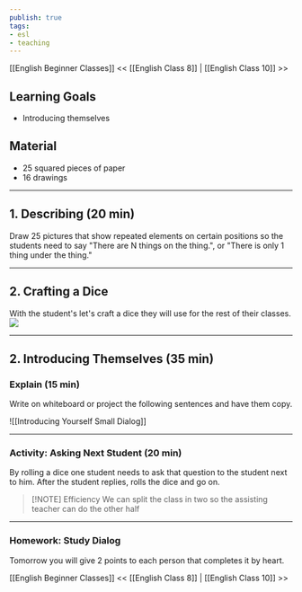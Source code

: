 ```yaml
---
publish: true
tags:
- esl
- teaching
---
```


[[English Beginner Classes]]
<< [[English Class 8]] | [[English Class 10]] >>

## Learning Goals
- Introducing themselves

## Material
- 25 squared pieces of paper
- 16 drawings

---
## 1. Describing (20 min)

Draw 25 pictures that show repeated elements on certain positions so the students need to say "There are N things on the thing.", or "There is only 1 thing under the thing."

---
## 2. Crafting a Dice
With the student's let's craft a dice they will use for the rest of their classes.
![](https://www.youtube.com/watch?v=8hA1BKyx5lA)

---
## 2. Introducing Themselves (35 min)
### Explain (15 min)
Write on whiteboard or project the following sentences and have them copy.

![[Introducing Yourself Small Dialog]]

---
### Activity: Asking Next Student (20 min)
By rolling a dice one student needs to ask that question to the student next to him. After the student replies, rolls the dice and go on.

> [!NOTE] Efficiency
> We can split the class in two so the assisting teacher can do the other half

---

### Homework: Study Dialog
Tomorrow you will give 2 points to each person that completes it by heart.

[[English Beginner Classes]]
<< [[English Class 8]] | [[English Class 10]] >>